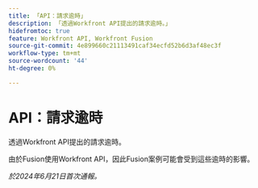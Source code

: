 ```yaml
---
title: 「API：請求逾時」
description: 「透過Workfront API提出的請求逾時。」
hidefromtoc: true
feature: Workfront API, Workfront Fusion
source-git-commit: 4e899660c21113491caf34ecfd52b6d3af48ec3f
workflow-type: tm+mt
source-wordcount: '44'
ht-degree: 0%

---
```



# API：請求逾時

透過Workfront API提出的請求逾時。

由於Fusion使用Workfront API，因此Fusion案例可能會受到這些逾時的影響。

_於2024年6月21日首次通報。_

